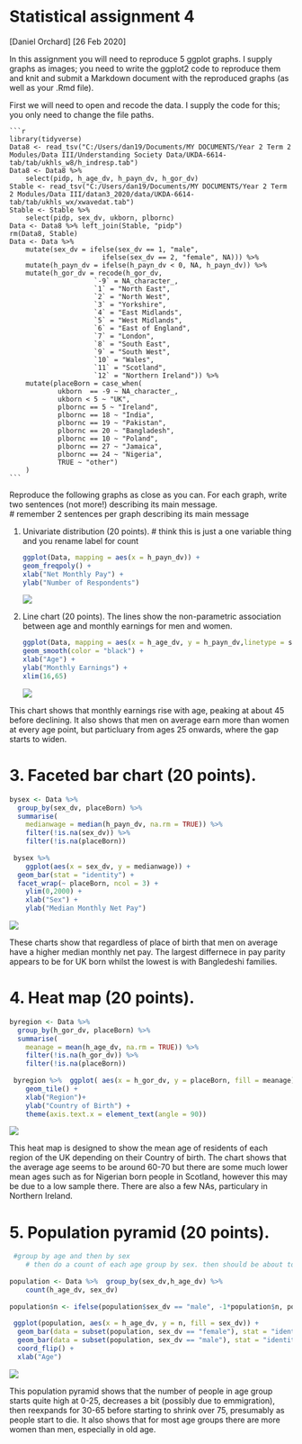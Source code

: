 Statistical assignment 4
================
\[Daniel Orchard\]
\[26 Feb 2020\]

In this assignment you will need to reproduce 5 ggplot graphs. I supply
graphs as images; you need to write the ggplot2 code to reproduce them
and knit and submit a Markdown document with the reproduced graphs (as
well as your .Rmd file).

First we will need to open and recode the data. I supply the code for
this; you only need to change the file paths.

    ```r
    library(tidyverse)
    Data8 <- read_tsv("C:/Users/dan19/Documents/MY DOCUMENTS/Year 2 Term 2 Modules/Data III/Understanding Society Data/UKDA-6614-tab/tab/ukhls_w8/h_indresp.tab")
    Data8 <- Data8 %>%
        select(pidp, h_age_dv, h_payn_dv, h_gor_dv)
    Stable <- read_tsv("C:/Users/dan19/Documents/MY DOCUMENTS/Year 2 Term 2 Modules/Data III/datan3_2020/data/UKDA-6614-tab/tab/ukhls_wx/xwavedat.tab")
    Stable <- Stable %>%
        select(pidp, sex_dv, ukborn, plbornc)
    Data <- Data8 %>% left_join(Stable, "pidp")
    rm(Data8, Stable)
    Data <- Data %>%
        mutate(sex_dv = ifelse(sex_dv == 1, "male",
                           ifelse(sex_dv == 2, "female", NA))) %>%
        mutate(h_payn_dv = ifelse(h_payn_dv < 0, NA, h_payn_dv)) %>%
        mutate(h_gor_dv = recode(h_gor_dv,
                         `-9` = NA_character_,
                         `1` = "North East",
                         `2` = "North West",
                         `3` = "Yorkshire",
                         `4` = "East Midlands",
                         `5` = "West Midlands",
                         `6` = "East of England",
                         `7` = "London",
                         `8` = "South East",
                         `9` = "South West",
                         `10` = "Wales",
                         `11` = "Scotland",
                         `12` = "Northern Ireland")) %>%
        mutate(placeBorn = case_when(
                ukborn  == -9 ~ NA_character_,
                ukborn < 5 ~ "UK",
                plbornc == 5 ~ "Ireland",
                plbornc == 18 ~ "India",
                plbornc == 19 ~ "Pakistan",
                plbornc == 20 ~ "Bangladesh",
                plbornc == 10 ~ "Poland",
                plbornc == 27 ~ "Jamaica",
                plbornc == 24 ~ "Nigeria",
                TRUE ~ "other")
        )
    ```

Reproduce the following graphs as close as you can. For each graph,
write two sentences (not more\!) describing its main message.  
\# remember 2 sentences per graph describing its main message

1.  Univariate distribution (20 points). \# think this is just a one
    variable thing and you rename label for count
    
    ``` r
    ggplot(Data, mapping = aes(x = h_payn_dv)) +
    geom_freqpoly() +
    xlab("Net Monthly Pay") +
    ylab("Number of Respondents")
    ```
    
    ![](assignment4_files/figure-gfm/unnamed-chunk-2-1.png)<!-- -->

2.  Line chart (20 points). The lines show the non-parametric
    association between age and monthly earnings for men and women.
    
    ``` r
    ggplot(Data, mapping = aes(x = h_age_dv, y = h_payn_dv,linetype = sex_dv)) +
    geom_smooth(color = "black") +
    xlab("Age") +
    ylab("Monthly Earnings") +
    xlim(16,65) 
    ```
    
    ![](assignment4_files/figure-gfm/unnamed-chunk-3-1.png)<!-- -->

This chart shows that monthly earnings rise with age, peaking at about
45 before declining. It also shows that men on average earn more than
women at every age point, but particluary from ages 25 onwards, where
the gap starts to widen.

# 3\. Faceted bar chart (20 points).

``` r
bysex <- Data %>%
  group_by(sex_dv, placeBorn) %>%
  summarise(
    medianwage = median(h_payn_dv, na.rm = TRUE)) %>% 
    filter(!is.na(sex_dv)) %>%
    filter(!is.na(placeBorn))
    
 bysex %>%   
    ggplot(aes(x = sex_dv, y = medianwage)) +
  geom_bar(stat = "identity") +
  facet_wrap(~ placeBorn, ncol = 3) +
    ylim(0,2000) +
    xlab("Sex") +
    ylab("Median Monthly Net Pay")
```

![](assignment4_files/figure-gfm/unnamed-chunk-4-1.png)<!-- -->

These charts show that regardless of place of birth that men on average
have a higher median monthly net pay. The largest differnece in pay
parity appears to be for UK born whilst the lowest is with Bangledeshi
families.

# 4\. Heat map (20 points).

``` r
byregion <- Data %>%
  group_by(h_gor_dv, placeBorn) %>%
  summarise(
    meanage = mean(h_age_dv, na.rm = TRUE)) %>% 
    filter(!is.na(h_gor_dv)) %>%
    filter(!is.na(placeBorn)) 
 
 byregion %>%  ggplot( aes(x = h_gor_dv, y = placeBorn, fill = meanage)) +
    geom_tile() +
    xlab("Region")+
    ylab("Country of Birth") +
    theme(axis.text.x = element_text(angle = 90))
```

![](assignment4_files/figure-gfm/unnamed-chunk-5-1.png)<!-- -->

This heat map is designed to show the mean age of residents of each
region of the UK depending on their Country of birth. The chart shows
that the average age seems to be around 60-70 but there are some much
lower mean ages such as for Nigerian born people in Scotland, however
this may be due to a low sample there. There are also a few NAs,
particulary in Northern Ireland.

# 5\. Population pyramid (20 points).

``` r
 #group by age and then by sex
    # then do a count of each age group by sex. then should be about to do it
    
population <- Data %>%  group_by(sex_dv,h_age_dv) %>% 
    count(h_age_dv, sex_dv)   
    
population$n <- ifelse(population$sex_dv == "male", -1*population$n, population$n)
    
 ggplot(population, aes(x = h_age_dv, y = n, fill = sex_dv)) + 
  geom_bar(data = subset(population, sex_dv == "female"), stat = "identity",      colour = "red") +
  geom_bar(data = subset(population, sex_dv == "male"), stat = "identity", colour = "blue") + 
  coord_flip() +
  xlab("Age")
```

![](assignment4_files/figure-gfm/unnamed-chunk-6-1.png)<!-- -->

This population pyramid shows that the number of people in age group
starts quite high at 0-25, decreases a bit (possibly due to
emmigration), then reexpands for 30-65 before starting to shrink over
75, presumably as people start to die. It also shows that for most age
groups there are more women than men, especially in old age.
